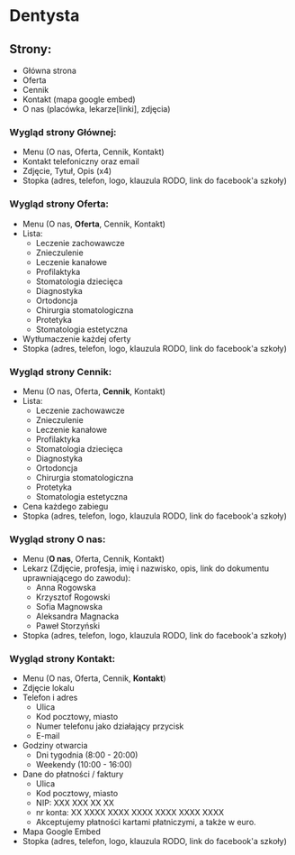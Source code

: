Dentysta
===============
## Strony: 
- Główna strona 
- Oferta 
- Cennik 
- Kontakt (mapa google embed) 
- O nas (placówka, lekarze[linki], zdjęcia)

### Wygląd strony Głównej:
- Menu (O nas, Oferta, Cennik, Kontakt)
- Kontakt telefoniczny oraz email
- Zdjęcie, Tytuł, Opis (x4)
- Stopka (adres, telefon, logo, klauzula RODO, link do facebook'a szkoły)

### Wygląd strony Oferta:
- Menu (O nas, **Oferta**, Cennik, Kontakt)
- Lista:
    - Leczenie zachowawcze
    - Znieczulenie
    - Leczenie kanałowe
    - Profilaktyka
    - Stomatologia dziecięca
    - Diagnostyka
    - Ortodoncja
    - Chirurgia stomatologiczna
    - Protetyka
    - Stomatologia estetyczna
- Wytłumaczenie każdej oferty
- Stopka (adres, telefon, logo, klauzula RODO, link do facebook'a szkoły)

### Wygląd strony Cennik:
- Menu (O nas, Oferta, **Cennik**, Kontakt)
- Lista:
    - Leczenie zachowawcze
    - Znieczulenie
    - Leczenie kanałowe
    - Profilaktyka
    - Stomatologia dziecięca
    - Diagnostyka
    - Ortodoncja
    - Chirurgia stomatologiczna
    - Protetyka
    - Stomatologia estetyczna
- Cena każdego zabiegu
- Stopka (adres, telefon, logo, klauzula RODO, link do facebook'a szkoły)

### Wygląd strony O nas:
- Menu (**O nas**, Oferta, Cennik, Kontakt)
- Lekarz (Zdjęcie, profesja, imię i nazwisko, opis, link do dokumentu uprawniającego do zawodu):
    - Anna Rogowska 
    - Krzysztof Rogowski
    - Sofia Magnowska
    - Aleksandra Magnacka
    - Paweł Storzyński
- Stopka (adres, telefon, logo, klauzula RODO, link do facebook'a szkoły)

### Wygląd strony Kontakt:
- Menu (O nas, Oferta, Cennik, **Kontakt**)
- Zdjęcie lokalu
- Telefon i adres
    - Ulica
    - Kod pocztowy, miasto
    - Numer telefonu jako działający przycisk 
    - E-mail 
- Godziny otwarcia
    - Dni tygodnia (8:00 - 20:00)
    - Weekendy (10:00 - 16:00)
- Dane do płatności / faktury
    - Ulica
    - Kod pocztowy, miasto
    - NIP: XXX XXX XX XX
    - nr konta: XX XXXX XXXX XXXX XXXX XXXX XXXX
    - Akceptujemy płatności kartami płatniczymi, a także w euro.
- Mapa Google Embed
- Stopka (adres, telefon, logo, klauzula RODO, link do facebook'a szkoły)
